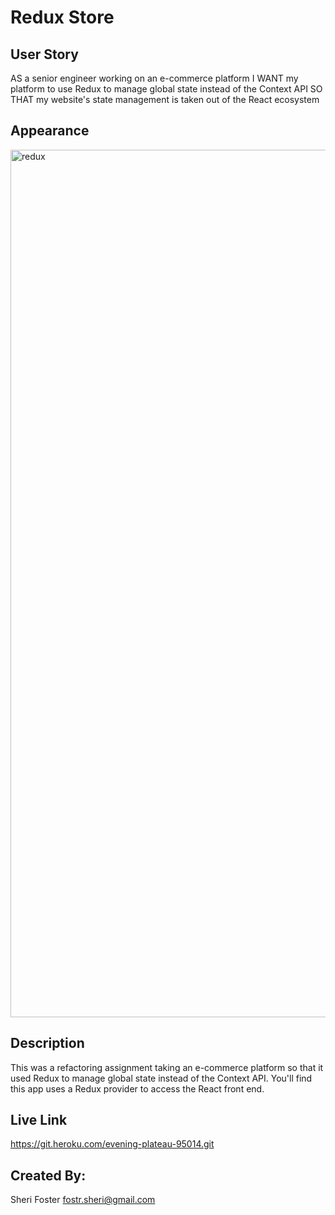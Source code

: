 # Redux Store

## User Story

AS a senior engineer working on an e-commerce platform
I WANT my platform to use Redux to manage global state instead of the Context API
SO THAT my website's state management is taken out of the React ecosystem

## Appearance

<img width="1388" alt="redux" src="https://user-images.githubusercontent.com/87589967/149997873-6087d713-77bf-45b8-ba22-a8047cbbf19d.png">

## Description

This was a refactoring assignment taking an e-commerce platform so that it used Redux to manage global state instead of the Context API. You'll find this app uses a Redux provider to access the React front end. 

## Live Link

https://git.heroku.com/evening-plateau-95014.git

## Created By:

Sheri Foster fostr.sheri@gmail.com 
